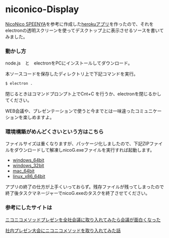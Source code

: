 # niconico-Display

[NicoNico SPEENYA](https://github.com/chimerast/niconico-speenya)を参考に作成した[herokuアプリ](https://nico-chat.herokuapp.com/controller/)を作ったので、それをelectronの透明スクリーンを使ってデスクトップ上に表示させるソースを書いてみました。

### 動かし方

node.js　と　electronをPCにインストールしてダウンロード。

本ソースコードを保存したディレクトリ上で下記コマンドを実行。

```bash
$ electron .
```

閉じるときはコマンドプロンプト上でCnt+C を行うか、electronを閉じるかしてください。

WEB会議や、プレゼンテーションで使うと今までとは一味違ったコミュニケーションを楽しめますよ。

### 環境構築がめんどくさいという方はこちら

ファイルサイズは重くなりますが、パッケージ化しましたので、下記ZIPファイルをダウンロードして解凍しnicoG.exeファイルを実行すれば起動します。

* [windows_64bit](/raw/master/app/nicoG-win32-x64.zip)
* [windows_32bit](/raw/master/app/nicoG-win32-ia32.zip)
* [mac_64bit](/raw/master/app/nicoG-darwin-x64.zip)
* [linux_x86_64bit](/raw/master/app/nicoG-linux-x64.zip)

アプリの終了の仕方が上手くいっておらず。残存ファイルが残ってしまったので終了後タスクマネージャーでnicoG.exeのタスクを終了させてください。

### 参考にしたサイトは

[ニコニコメソッドプレゼンを全社会議に取り入れてみたら会議が面白くなった](http://tech.uzabase.com/entry/2015/06/01/143202)

[社内プレゼン大会にニコニコメソッドを取り入れてみた話](http://atoms.loftwork.jp/20170925_nicomethod/)
